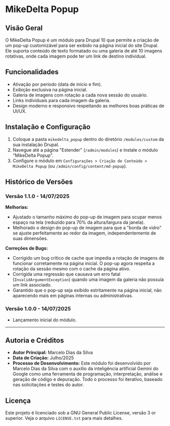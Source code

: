 # MikeDelta Popup

## Visão Geral

O MikeDelta Popup é um módulo para Drupal 10 que permite a criação de um pop-up customizável para ser exibido na página inicial do site Drupal. Ele suporta conteúdo de texto formatado ou uma galeria de até 10 imagens rotativas, onde cada imagem pode ter um link de destino individual.

## Funcionalidades

* Ativação por período (data de início e fim).
* Exibição exclusiva na página inicial.
* Galeria de imagens com rotação a cada nova sessão do usuário.
* Links individuais para cada imagem da galeria.
* Design moderno e responsivo respeitando as melhores boas práticas de UI/UX.

## Instalação e Configuração

1.  Coloque a pasta `mikedelta_popup` dentro do diretório `/modules/custom` da sua instalação Drupal.
2.  Navegue até a página "Estender" (`/admin/modules`) e instale o módulo "MikeDelta Popup".
3.  Configure o módulo em `Configurações > Criação de Conteúdo > MikeDelta Popup` (ou `/admin/config/content/md-popup`).

## Histórico de Versões

### **Versão 1.1.0 - 14/07/2025**

**Melhorias:**
* Ajustado o tamanho máximo do pop-up de imagem para ocupar menos espaço na tela (reduzido para 70% da altura/largura da janela).
* Melhorado o design do pop-up de imagem para que a "borda de vidro" se ajuste perfeitamente ao redor da imagem, independentemente de suas dimensões.

**Correções de Bugs:**
* Corrigido um bug crítico de cache que impedia a rotação de imagens de funcionar corretamente na página inicial. O pop-up agora respeita a rotação da sessão mesmo com o cache da página ativo.
* Corrigida uma regressão que causava um erro fatal (`InvalidArgumentException`) quando uma imagem da galeria não possuía um link associado.
* Garantido que o pop-up seja exibido estritamente na página inicial, não aparecendo mais em páginas internas ou administrativas.

### **Versão 1.0.0 - 14/07/2025**
* Lançamento inicial do módulo.

---

## Autoria e Créditos

* **Autor Principal:** Marcelo Dias da Silva
* **Data de Criação:** Julho/2025
* **Processo de Desenvolvimento:** Este módulo foi desenvolvido por Marcelo Dias da Silva com o auxílio da inteligência artificial Gemini do Google como uma ferramenta de programação, interpretação, análise e geração de código e depuração. Todo o processo foi iterativo, baseado nas solicitações e testes do autor.

## Licença

Este projeto é licenciado sob a GNU General Public License, versão 3 or superior. Veja o arquivo `LICENSE.txt` para mais detalhes.